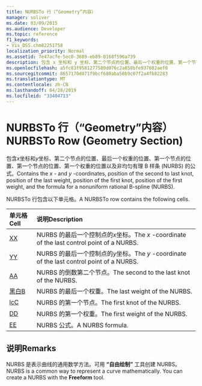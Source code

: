 ```yaml
---
title: NURBSTo 行（“Geometry”内容）
manager: soliver
ms.date: 03/09/2015
ms.audience: Developer
ms.topic: reference
f1_keywords:
- Vis_DSS.chm82251758
localization_priority: Normal
ms.assetid: 7e47acfe-5ec0-3689-eb89-0168f596a739
description: 包含 x 坐标和 y 坐标、第二个节点的位置、最后一个权重的位置、第一个节点的位置、第一个节点的位置、第一个权重的位置以及非均匀有理 B 样条 (NURBS) 的公式。
ms.openlocfilehash: a5fc83f9581277580d076c2a850bfe937602aef0
ms.sourcegitcommit: 8657170d071f9bcf680aba50b9c07f2a4fb82283
ms.translationtype: MT
ms.contentlocale: zh-CN
ms.lasthandoff: 04/28/2019
ms.locfileid: "33404713"
---
```

# <a name="nurbsto-row-geometry-section"></a><span data-ttu-id="244fc-103">NURBSTo 行（“Geometry”内容）</span><span class="sxs-lookup"><span data-stu-id="244fc-103">NURBSTo Row (Geometry Section)</span></span>

<span data-ttu-id="244fc-104">包含*x*坐标和*y*坐标、第二个节点的位置、最后一个权重的位置、第一个节点的位置、第一个节点的位置、第一个权重的位置以及非均匀有理 B 样条 (NURBS) 的公式。</span><span class="sxs-lookup"><span data-stu-id="244fc-104">Contains the  *x*  - and  *y*  -coordinates, position of the second to last knot, position of the last weight, position of the first knot, position of the first weight, and the formula for a nonuniform rational B-spline (NURBS).</span></span> 
  
<span data-ttu-id="244fc-105">NURBSTo 行包含以下单元格。</span><span class="sxs-lookup"><span data-stu-id="244fc-105">A NURBSTo row contains the following cells.</span></span>
  
|<span data-ttu-id="244fc-106">**单元格**</span><span class="sxs-lookup"><span data-stu-id="244fc-106">**Cell**</span></span>|<span data-ttu-id="244fc-107">**说明**</span><span class="sxs-lookup"><span data-stu-id="244fc-107">**Description**</span></span>|
|:-----|:-----|
|[<span data-ttu-id="244fc-108">X</span><span class="sxs-lookup"><span data-stu-id="244fc-108">X</span></span>](x-cell-geometry-section.md) <br/> |<span data-ttu-id="244fc-109">NURBS 的最后一个控制点的*x*坐标。</span><span class="sxs-lookup"><span data-stu-id="244fc-109">The  *x*  -coordinate of the last control point of a NURBS.</span></span>  <br/> |
|[<span data-ttu-id="244fc-110">Y</span><span class="sxs-lookup"><span data-stu-id="244fc-110">Y</span></span>](y-cell-geometry-section.md) <br/> |<span data-ttu-id="244fc-111">NURBS 的最后一个控制点的*y*坐标。</span><span class="sxs-lookup"><span data-stu-id="244fc-111">The  *y*  -coordinate of the last control point of a NURBS.</span></span>  <br/> |
|[<span data-ttu-id="244fc-112">A</span><span class="sxs-lookup"><span data-stu-id="244fc-112">A</span></span>](a-cell-geometry-section.md) <br/> |<span data-ttu-id="244fc-113">NURBS 的倒数第二个节点。</span><span class="sxs-lookup"><span data-stu-id="244fc-113">The second to the last knot of the NURBS.</span></span>  <br/> |
|[<span data-ttu-id="244fc-114">黑白</span><span class="sxs-lookup"><span data-stu-id="244fc-114">B</span></span>](b-cell-geometry-section.md) <br/> |<span data-ttu-id="244fc-115">NURBS 的最后一个权重。</span><span class="sxs-lookup"><span data-stu-id="244fc-115">The last weight of the NURBS.</span></span>  <br/> |
|[<span data-ttu-id="244fc-116">lc</span><span class="sxs-lookup"><span data-stu-id="244fc-116">C</span></span>](c-cell-geometry-section.md) <br/> |<span data-ttu-id="244fc-117">NURBS 的第一个节点。</span><span class="sxs-lookup"><span data-stu-id="244fc-117">The first knot of the NURBS.</span></span>  <br/> |
|[<span data-ttu-id="244fc-118">D</span><span class="sxs-lookup"><span data-stu-id="244fc-118">D</span></span>](d-cell-geometry-section.md) <br/> |<span data-ttu-id="244fc-119">NURBS 的第一个权重。</span><span class="sxs-lookup"><span data-stu-id="244fc-119">The first weight of the NURBS.</span></span>  <br/> |
|[<span data-ttu-id="244fc-120">E</span><span class="sxs-lookup"><span data-stu-id="244fc-120">E</span></span>](e-cell-geometry-section.md) <br/> |<span data-ttu-id="244fc-121">NURBS 公式。</span><span class="sxs-lookup"><span data-stu-id="244fc-121">A NURBS formula.</span></span>  <br/> |
   
## <a name="remarks"></a><span data-ttu-id="244fc-122">说明</span><span class="sxs-lookup"><span data-stu-id="244fc-122">Remarks</span></span>

<span data-ttu-id="244fc-p101">NURBS 是表示曲线的通用数学方法。可用 **“自由绘制”** 工具创建 NURBS。</span><span class="sxs-lookup"><span data-stu-id="244fc-p101">NURBS is a common way to represent a curve mathematically. You can create a NURBS with the **Freeform** tool.</span></span> 
  

